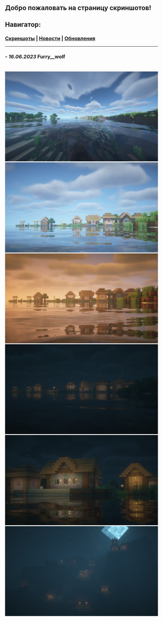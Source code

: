 ## Добро пожаловать на страницу скриншотов! ##

## Навигатор: ##
### [Скриншоты](https://worklab-in-servers.github.io/site/screenshots/) | [Новости](https://worklab-in-servers.github.io/site/) | [Обновления](https://worklab-in-servers.github.io/site/updates/) ###

---
### - *16.06.2023* Furry__wolf ###
#
<img src="https://raw.githubusercontent.com/worklab-in-servers/site/main/media/2023-06-16_18.35.13.png">
<img src="https://raw.githubusercontent.com/worklab-in-servers/site/main/media/2023-06-16_18.37.10.png">
<img src="https://raw.githubusercontent.com/worklab-in-servers/site/main/media/2023-06-16_18.40.28.png">
<img src="https://raw.githubusercontent.com/worklab-in-servers/site/main/media/2023-06-16_18.41.53.png">
<img src="https://raw.githubusercontent.com/worklab-in-servers/site/main/media/2023-06-16_18.43.57.png">
<img src="https://raw.githubusercontent.com/worklab-in-servers/site/main/media/2023-06-16_19.19.22.png">
